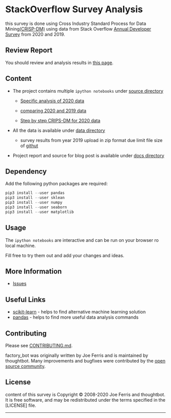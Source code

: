 # StackOverflow Survey Analysis

this survey is done using Cross Industry Standard Process for Data Mining[(CRISP-DM)](https://en.wikipedia.org/wiki/Cross-industry_standard_process_for_data_mining) using data from Stack Overflow [Annual Developer Survey](https://insights.stackoverflow.com/survey)
 from 2020 and 2019.


Review Report
-------------

You should review and analysis results in [this page](https://raminzohouri.github.io/stackoverflow_survey_analysis/).

Content
-------
* The project contains multiple `ipython notebooks` under [source directory](https://github.com/raminzohouri/stackoverflow_survey_analysis/tree/master/src)

    * [Specific analysis of 2020 data](https://github.com/raminzohouri/stackoverflow_survey_analysis/blob/master/src/stackoverflow_survey_analysis_2020.ipynb)

    * [comparing 2020 and 2019 data](https://github.com/raminzohouri/stackoverflow_survey_analysis/blob/master/src/compare_surveys.ipynb)

    * [Step by step CRIPS-DM for 2020 data](https://github.com/raminzohouri/stackoverflow_survey_analysis/blob/master/src/crisp-dm-steps.ipynb)

* All the data is available under [data directory](https://github.com/raminzohouri/stackoverflow_survey_analysis/tree/master/data)
    * survey results from year 2019 upload in zip format due limit file size of [githut](https://github.com)
    
* Project report and source for blog post is available under [docs directory](https://github.com/raminzohouri/stackoverflow_survey_analysis/tree/master/docs)

Dependency
--------

Add the following python packages are required:

```python
pip3 install --user pandas
pip3 install --user sklean
pip3 install --user numpy
pip3 install --user seaborn
pip3 install --user matplotlib
```

Usage
--------

The `ipython notebooks` are interactive and can be run on your browser ro local machine.

Fill free to try them out and add your changes and ideas.


More Information
----------------

* [Issues](https://github.com/raminzohouri/stackoverflow_survey_analysis/issues)


Useful Links
------------

* [scikit-learn](https://scikit-learn.org/stable/) - helps to find alternative machine learning solution
* [pandas](https://pandas.pydata.org/) - helps to find more useful data analysis commands

Contributing
------------

Please see [CONTRIBUTING.md](https://github.com/thoughtbot/factory_bot/blob/master/CONTRIBUTING.md).

factory_bot was originally written by Joe Ferris and is maintained by thoughtbot.
Many improvements and bugfixes were contributed by the [open source
community](https://github.com/thoughtbot/factory_bot/graphs/contributors).

License
-------

content of this survey is Copyright © 2008-2020 Joe Ferris and thoughtbot. It is free
software, and may be redistributed under the terms specified in the
[LICENSE] file.



----------------
